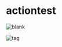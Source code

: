 # actiontest


<!-- ![https://github.com/<OWNER>/<REPOSITORY>/workflows/<WORKFLOW_NAME>/badge.svg] -->
![blank](https://github.com/effortcheep/actiontest/workflows/blank/badge.svg)

![tag](https://github.com/effortcheep/actiontest/workflows/tag/badge.svg)